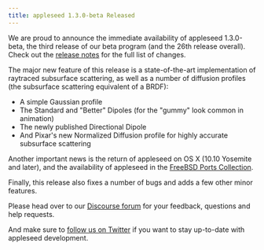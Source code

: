 ```yaml
---
title: appleseed 1.3.0-beta Released
---
```


We are proud to announce the immediate availability of appleseed 1.3.0-beta, the third release of our beta program (and the 26th release overall). Check out the [release notes](https://github.com/appleseedhq/appleseed/releases/tag/1.3.0-beta) for the full list of changes.

The major new feature of this release is a state-of-the-art implementation of raytraced subsurface scattering, as well as a number of diffusion profiles (the subsurface scattering equivalent of a BRDF):

* A simple Gaussian profile
* The Standard and "Better" Dipoles (for the "gummy" look common in animation)
* The newly published Directional Dipole
* And Pixar's new Normalized Diffusion profile for highly accurate subsurface scattering

Another important news is the return of appleseed on OS X (10.10 Yosemite and later), and the availability of appleseed in the [FreeBSD Ports Collection](http://www.freshports.org/graphics/appleseed/).

Finally, this release also fixes a number of bugs and adds a few other minor features.

Please head over to our [Discourse forum](https://forum.appleseedhq.net/) for your feedback, questions and help requests.

And make sure to [follow us on Twitter](https://twitter.com/appleseedhq) if you want to stay up-to-date with appleseed development.

